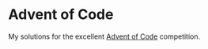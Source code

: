 # Advent of Code

My solutions for the excellent [Advent of Code](https://adventofcode.com/) competition.
